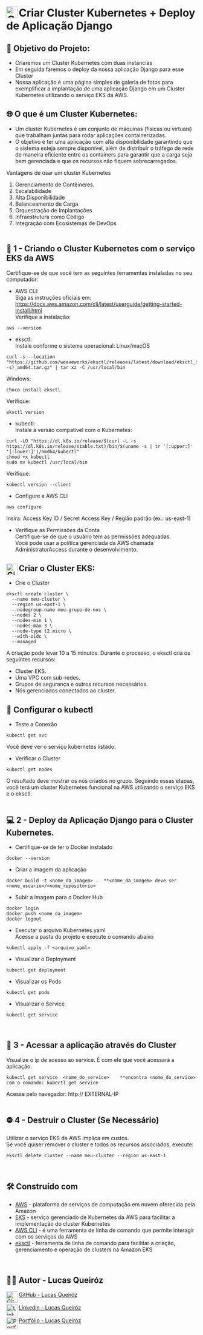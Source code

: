 # <img align="left" alt="GitHub" height="30" width="30" src="https://upload.wikimedia.org/wikipedia/commons/3/39/Kubernetes_logo_without_workmark.svg"> Criar Cluster Kubernetes + Deploy de Aplicação Django



## 📌 Objetivo do Projeto:
- Criaremos um Cluster Kubernetes com duas instancias
- Em seguida faremos o deploy da nossa aplicação Django para esse Cluster
- Nossa aplicação é uma página simples de galeria de fotos para exemplificar a implantação de uma aplicação Django em um Cluster Kubernetes utilizando o serviço EKS da AWS.

## 🌐 O que é um Cluster Kubernetes:
- Um cluster Kubernetes é um conjunto de máquinas (físicas ou virtuais) que trabalham juntas para rodar aplicações containerizadas.
- O objetivo é ter uma aplicação com alta disponibilidade garantindo que o sistema esteja sempre disponível, além de distribuir o tráfego de rede de maneira eficiente entre os containers para garantir que a carga seja bem gerenciada e que os recursos não fiquem sobrecarregados.

Vantagens de usar um cluster Kubernetes
1. Gerenciamento de Contêineres.
2. Escalabilidade
3. Alta Disponibilidade
4. Balanceamento de Carga
5. Orquestração de Implantações
6. Infraestrutura como Código
7. Integração com Ecosistemas de DevOps
<br><br>

## 🔧 1 - Criando o Cluster Kubernetes com o serviço EKS da AWS
Certifique-se de que você tem as seguintes ferramentas instaladas no seu computador:

- AWS CLI:  <br>
Siga as instruções oficiais em: https://docs.aws.amazon.com/cli/latest/userguide/getting-started-install.html <br>
Verifique a instalação:
```ShellSession
aws --version
```

- eksctl:  <br>
Instale conforme o sistema operacional:
Linux/macOS
```ShellSession
curl -s --location "https://github.com/weaveworks/eksctl/releases/latest/download/eksctl_$(uname -s)_amd64.tar.gz" | tar xz -C /usr/local/bin
```
Windows:
```ShellSession
choco install eksctl
```
Verifique:
```ShellSession
eksctl version
```

- kubectl:  <br>
Instale a versão compatível com o Kubernetes:
```ShellSession
curl -LO "https://dl.k8s.io/release/$(curl -L -s https://dl.k8s.io/release/stable.txt)/bin/$(uname -s | tr '[:upper:]' '[:lower:]')/amd64/kubectl"
chmod +x kubectl
sudo mv kubectl /usr/local/bin
```
Verifique:
```ShellSession
kubectl version --client
```

- Configure a AWS CLI
```ShellSession
aws configure
```
Insira:   Access Key ID / Secret Access Key / Região padrão (ex.: us-east-1) <br>

- Verifique as Permissões da Conta  <br>
Certifique-se de que o usuário tem as permissões adequadas.  <br>
Você pode usar a política gerenciada da AWS chamada AdministratorAccess durante o desenvolvimento.

## <img align="left" alt="GitHub" height="30" width="30" src="https://upload.wikimedia.org/wikipedia/commons/3/39/Kubernetes_logo_without_workmark.svg"> Criar o Cluster EKS:
- Crie o Cluster  <br>
```ShellSession
eksctl create cluster \
  --name meu-cluster \
  --region us-east-1 \
  --nodegroup-name meu-grupo-de-nos \
  --nodes 2 \
  --nodes-min 1 \
  --nodes-max 3 \
  --node-type t2.micro \
  --with-oidc \
  --managed
```

A criação pode levar 10 a 15 minutos. Durante o processo, o eksctl cria os seguintes recursos: 
- Cluster EKS.
- Uma VPC com sub-redes.
- Grupos de segurança e outros recursos necessários.
- Nós gerenciados conectados ao cluster.

## 🔨 Configurar o kubectl
- Teste a Conexão
```ShellSession
kubectl get svc
```
Você deve ver o serviço kubernetes listado.

- Verificar o Cluster
```ShellSession
kubectl get nodes
```
O resultado deve mostrar os nós criados no grupo.
Seguindo essas etapas, você terá um cluster Kubernetes funcional na AWS utilizando o serviço EKS e o eksctl.
<br><br>


## 💻 2 - Deploy da Aplicação Django para o Cluster Kubernetes.
- Certifique-se de ter o Docker instalado
```ShellSession
docker --version
```

- Criar a imagem da aplicação
```ShellSession
docker build -t <nome_da_imagem> .  **<nome_da_imagem> deve ser <nome_usuario>/<nome_repositorio>
```

- Subir a imagem para o Docker Hub
```ShellSession
docker login
docker push <nome_da_imagem>
docker logout
```

- Executar o arquivo Kubernetes.yaml <br>
Acesse a pasta do projeto e execute o comando abaixo
```ShellSession
kubectl apply -f <arquivo_yaml>
```

- Visualizar o Deployment
```ShellSession
kubectl get deployment
```

- Visualizar os Pods
```ShellSession
kubectl get pods
```

- Visualizar o Service
```ShellSession
kubectl get service
```
<br>

## 📡 3 - Acessar a aplicação através do Cluster
Visualize o ip de acesso ao service. É com ele que você acessará a aplicação.
```ShellSession
kubectl get service  <nome_do_service>    **encontra <nome_do_service> com o comando: kubectl get service
```
Acesse pelo navegador:
http:// EXTERNAL-IP
<br><br>

## ⛔ 4 - Destruir o Cluster (Se Necessário)
Utilizar o serviço EKS da AWS implica em custos. <br>
Se você quiser remover o cluster e todos os recursos associados, execute:
```ShellSession
eksctl delete cluster --name meu-cluster --region us-east-1
```
<br>

## 🛠️ Construído com
* [AWS]() - plataforma de serviços de computação em nuvem oferecida pela Amazon
* [EKS]() - serviço gerenciado de Kubernetes da AWS para facilitar a implementação do cluster Kubernetes
* [AWS CLI]() - é uma ferramenta de linha de comando que permite interagir com os serviços da AWS
* [eksctl]() - ferramenta de linha de comando para facilitar a criação, gerenciamento e operação de clusters na Amazon EKS
<br>

## 👨🏼 Autor - Lucas Queiróz
<div align="left"> 
<a  href="https://github.com/lucas-qz" target="_blank"><img align="left" alt="GitHub" height="30" width="30" src="https://cdn.worldvectorlogo.com/logos/github-icon-2.svg"> GitHub - Lucas Queiróz </a><br/><br/>
<a  href="https://www.linkedin.com/in/lucas-qz/" target="_blank"><img align="left" alt="Linkedin" height="30" width="30" src="https://upload.wikimedia.org/wikipedia/commons/c/ca/LinkedIn_logo_initials.png"> Linkedin - Lucas Queiróz </a><br/><br/>
<a  href="http://lucasqz.com.br" target="_blank"><img align="left" alt="Portfólio" height="30" width="30" src="https://cdn-icons-png.flaticon.com/512/5602/5602732.png"> Portfólio - Lucas Queiróz </a><br/><br/>
</div>
<br/><br/>



